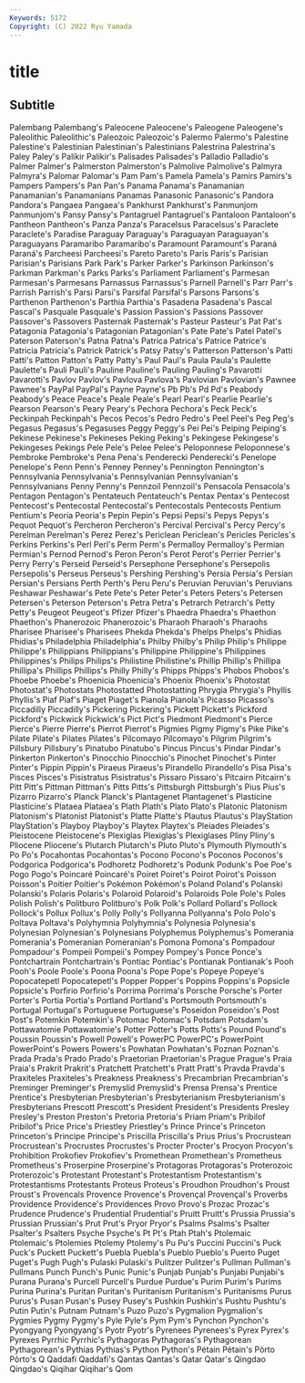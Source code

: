 ```yaml
---
Keywords: 5172
Copyright: (C) 2022 Ryu Yamada
---
```



# title

## Subtitle
 Palembang
Palembang's Paleocene Paleocene's Paleogene Paleogene's Paleolithic Paleolithic's Paleozoic Paleozoic's Palermo
Palermo's Palestine Palestine's Palestinian Palestinian's Palestinians Palestrina Palestrina's Paley Paley's
Palikir Palikir's Palisades Palisades's Palladio Palladio's Palmer Palmer's Palmerston Palmerston's
Palmolive Palmolive's Palmyra Palmyra's Palomar Palomar's Pam Pam's Pamela Pamela's
Pamirs Pamirs's Pampers Pampers's Pan Pan's Panama Panama's Panamanian Panamanian's
Panamanians Panamas Panasonic Panasonic's Pandora Pandora's Pangaea Pangaea's Pankhurst Pankhurst's
Panmunjom Panmunjom's Pansy Pansy's Pantagruel Pantagruel's Pantaloon Pantaloon's Pantheon Pantheon's
Panza Panza's Paracelsus Paracelsus's Paraclete Paraclete's Paradise Paraguay Paraguay's Paraguayan
Paraguayan's Paraguayans Paramaribo Paramaribo's Paramount Paramount's Paraná Paraná's Parcheesi Parcheesi's
Pareto Pareto's Paris Paris's Parisian Parisian's Parisians Park Park's Parker
Parker's Parkinson Parkinson's Parkman Parkman's Parks Parks's Parliament Parliament's Parmesan
Parmesan's Parmesans Parnassus Parnassus's Parnell Parnell's Parr Parr's Parrish Parrish's
Parsi Parsi's Parsifal Parsifal's Parsons Parsons's Parthenon Parthenon's Parthia Parthia's
Pasadena Pasadena's Pascal Pascal's Pasquale Pasquale's Passion Passion's Passions Passover
Passover's Passovers Pasternak Pasternak's Pasteur Pasteur's Pat Pat's Patagonia Patagonia's
Patagonian Patagonian's Pate Pate's Patel Patel's Paterson Paterson's Patna Patna's
Patrica Patrica's Patrice Patrice's Patricia Patricia's Patrick Patrick's Patsy Patsy's
Patterson Patterson's Patti Patti's Patton Patton's Patty Patty's Paul Paul's
Paula Paula's Paulette Paulette's Pauli Pauli's Pauline Pauline's Pauling Pauling's
Pavarotti Pavarotti's Pavlov Pavlov's Pavlova Pavlova's Pavlovian Pavlovian's Pawnee Pawnee's
PayPal PayPal's Payne Payne's Pb Pb's Pd Pd's Peabody Peabody's
Peace Peace's Peale Peale's Pearl Pearl's Pearlie Pearlie's Pearson Pearson's
Peary Peary's Pechora Pechora's Peck Peck's Peckinpah Peckinpah's Pecos Pecos's
Pedro Pedro's Peel Peel's Peg Peg's Pegasus Pegasus's Pegasuses Peggy
Peggy's Pei Pei's Peiping Peiping's Pekinese Pekinese's Pekineses Peking Peking's
Pekingese Pekingese's Pekingeses Pekings Pele Pele's Pelee Pelee's Peloponnese Peloponnese's
Pembroke Pembroke's Pena Pena's Penderecki Penderecki's Penelope Penelope's Penn Penn's
Penney Penney's Pennington Pennington's Pennsylvania Pennsylvania's Pennsylvanian Pennsylvanian's Pennsylvanians Penny
Penny's Pennzoil Pennzoil's Pensacola Pensacola's Pentagon Pentagon's Pentateuch Pentateuch's Pentax
Pentax's Pentecost Pentecost's Pentecostal Pentecostal's Pentecostals Pentecosts Pentium Pentium's Peoria
Peoria's Pepin Pepin's Pepsi Pepsi's Pepys Pepys's Pequot Pequot's Percheron
Percheron's Percival Percival's Percy Percy's Perelman Perelman's Perez Perez's Periclean
Periclean's Pericles Pericles's Perkins Perkins's Perl Perl's Perm Perm's Permalloy
Permalloy's Permian Permian's Pernod Pernod's Peron Peron's Perot Perot's Perrier
Perrier's Perry Perry's Perseid Perseid's Persephone Persephone's Persepolis Persepolis's Perseus
Perseus's Pershing Pershing's Persia Persia's Persian Persian's Persians Perth Perth's
Peru Peru's Peruvian Peruvian's Peruvians Peshawar Peshawar's Pete Pete's Peter
Peter's Peters Peters's Petersen Petersen's Peterson Peterson's Petra Petra's Petrarch
Petrarch's Petty Petty's Peugeot Peugeot's Pfizer Pfizer's Phaedra Phaedra's Phaethon
Phaethon's Phanerozoic Phanerozoic's Pharaoh Pharaoh's Pharaohs Pharisee Pharisee's Pharisees Phekda
Phekda's Phelps Phelps's Phidias Phidias's Philadelphia Philadelphia's Philby Philby's Philip
Philip's Philippe Philippe's Philippians Philippians's Philippine Philippine's Philippines Philippines's Philips
Philips's Philistine Philistine's Phillip Phillip's Phillipa Phillipa's Phillips Phillips's Philly
Philly's Phipps Phipps's Phobos Phobos's Phoebe Phoebe's Phoenicia Phoenicia's Phoenix
Phoenix's Photostat Photostat's Photostats Photostatted Photostatting Phrygia Phrygia's Phyllis Phyllis's
Piaf Piaf's Piaget Piaget's Pianola Pianola's Picasso Picasso's Piccadilly Piccadilly's
Pickering Pickering's Pickett Pickett's Pickford Pickford's Pickwick Pickwick's Pict Pict's
Piedmont Piedmont's Pierce Pierce's Pierre Pierre's Pierrot Pierrot's Pigmies Pigmy
Pigmy's Pike Pike's Pilate Pilate's Pilates Pilates's Pilcomayo Pilcomayo's Pilgrim
Pilgrim's Pillsbury Pillsbury's Pinatubo Pinatubo's Pincus Pincus's Pindar Pindar's Pinkerton
Pinkerton's Pinocchio Pinocchio's Pinochet Pinochet's Pinter Pinter's Pippin Pippin's Piraeus
Piraeus's Pirandello Pirandello's Pisa Pisa's Pisces Pisces's Pisistratus Pisistratus's Pissaro
Pissaro's Pitcairn Pitcairn's Pitt Pitt's Pittman Pittman's Pitts Pitts's Pittsburgh
Pittsburgh's Pius Pius's Pizarro Pizarro's Planck Planck's Plantagenet Plantagenet's Plasticine
Plasticine's Plataea Plataea's Plath Plath's Plato Plato's Platonic Platonism Platonism's
Platonist Platonist's Platte Platte's Plautus Plautus's PlayStation PlayStation's Playboy Playboy's
Playtex Playtex's Pleiades Pleiades's Pleistocene Pleistocene's Plexiglas Plexiglas's Plexiglases Pliny
Pliny's Pliocene Pliocene's Plutarch Plutarch's Pluto Pluto's Plymouth Plymouth's Po
Po's Pocahontas Pocahontas's Pocono Pocono's Poconos Poconos's Podgorica Podgorica's Podhoretz
Podhoretz's Podunk Podunk's Poe Poe's Pogo Pogo's Poincaré Poincaré's Poiret
Poiret's Poirot Poirot's Poisson Poisson's Poitier Poitier's Pokémon Pokémon's Poland
Poland's Polanski Polanski's Polaris Polaris's Polaroid Polaroid's Polaroids Pole Pole's
Poles Polish Polish's Politburo Politburo's Polk Polk's Pollard Pollard's Pollock
Pollock's Pollux Pollux's Polly Polly's Pollyanna Pollyanna's Polo Polo's Poltava
Poltava's Polyhymnia Polyhymnia's Polynesia Polynesia's Polynesian Polynesian's Polynesians Polyphemus Polyphemus's
Pomerania Pomerania's Pomeranian Pomeranian's Pomona Pomona's Pompadour Pompadour's Pompeii Pompeii's
Pompey Pompey's Ponce Ponce's Pontchartrain Pontchartrain's Pontiac Pontiac's Pontianak Pontianak's
Pooh Pooh's Poole Poole's Poona Poona's Pope Pope's Popeye Popeye's
Popocatepetl Popocatepetl's Popper Popper's Poppins Poppins's Popsicle Popsicle's Porfirio Porfirio's
Porrima Porrima's Porsche Porsche's Porter Porter's Portia Portia's Portland Portland's
Portsmouth Portsmouth's Portugal Portugal's Portuguese Portuguese's Poseidon Poseidon's Post Post's
Potemkin Potemkin's Potomac Potomac's Potsdam Potsdam's Pottawatomie Pottawatomie's Potter Potter's
Potts Potts's Pound Pound's Poussin Poussin's Powell Powell's PowerPC PowerPC's
PowerPoint PowerPoint's Powers Powers's Powhatan Powhatan's Poznan Poznan's Prada Prada's
Prado Prado's Praetorian Praetorian's Prague Prague's Praia Praia's Prakrit Prakrit's
Pratchett Pratchett's Pratt Pratt's Pravda Pravda's Praxiteles Praxiteles's Preakness Preakness's
Precambrian Precambrian's Preminger Preminger's Premyslid Premyslid's Prensa Prensa's Prentice Prentice's
Presbyterian Presbyterian's Presbyterianism Presbyterianism's Presbyterians Prescott Prescott's President President's Presidents
Presley Presley's Preston Preston's Pretoria Pretoria's Priam Priam's Pribilof Pribilof's
Price Price's Priestley Priestley's Prince Prince's Princeton Princeton's Principe Principe's
Priscilla Priscilla's Prius Prius's Procrustean Procrustean's Procrustes Procrustes's Procter Procter's
Procyon Procyon's Prohibition Prokofiev Prokofiev's Promethean Promethean's Prometheus Prometheus's Proserpine
Proserpine's Protagoras Protagoras's Proterozoic Proterozoic's Protestant Protestant's Protestantism Protestantism's Protestantisms
Protestants Proteus Proteus's Proudhon Proudhon's Proust Proust's Provencals Provence Provence's
Provençal Provençal's Proverbs Providence Providence's Providences Provo Provo's Prozac Prozac's
Prudence Prudence's Prudential Prudential's Pruitt Pruitt's Prussia Prussia's Prussian Prussian's
Prut Prut's Pryor Pryor's Psalms Psalms's Psalter Psalter's Psalters Psyche
Psyche's Pt Pt's Ptah Ptah's Ptolemaic Ptolemaic's Ptolemies Ptolemy Ptolemy's
Pu Pu's Puccini Puccini's Puck Puck's Puckett Puckett's Puebla Puebla's
Pueblo Pueblo's Puerto Puget Puget's Pugh Pugh's Pulaski Pulaski's Pulitzer
Pulitzer's Pullman Pullman's Pullmans Punch Punch's Punic Punic's Punjab Punjab's
Punjabi Punjabi's Purana Purana's Purcell Purcell's Purdue Purdue's Purim Purim's
Purims Purina Purina's Puritan Puritan's Puritanism Puritanism's Puritanisms Purus Purus's
Pusan Pusan's Pusey Pusey's Pushkin Pushkin's Pushtu Pushtu's Putin Putin's
Putnam Putnam's Puzo Puzo's Pygmalion Pygmalion's Pygmies Pygmy Pygmy's Pyle
Pyle's Pym Pym's Pynchon Pynchon's Pyongyang Pyongyang's Pyotr Pyotr's Pyrenees
Pyrenees's Pyrex Pyrex's Pyrexes Pyrrhic Pyrrhic's Pythagoras Pythagoras's Pythagorean Pythagorean's
Pythias Pythias's Python Python's Pétain Pétain's Pôrto Pôrto's Q Qaddafi
Qaddafi's Qantas Qantas's Qatar Qatar's Qingdao Qingdao's Qiqihar Qiqihar's Qom
